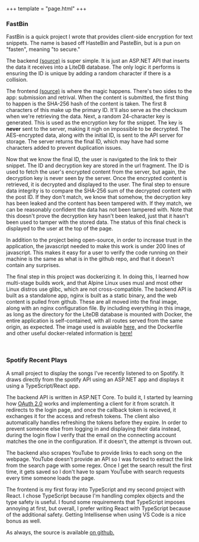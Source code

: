 +++
template = "page.html"
+++

<h3 id='fastbin'>FastBin
    <!-- <span class="projlink"><a href="https://fastbin.mastrchef.rocks/">https://fastbin.mastrchef.rocks/</a></span>-->
</h3>
<p>FastBin is a quick project I wrote that provides client-side encryption for text snippets. The name is based off
    HasteBin and PasteBin, but is a pun on "fasten", meaning "to secure."</p>
<p>The backend <a href="https://github.com/galenguyer/FastBin-Server">(source)</a> is super simple. It is just an
    ASP.NET API that inserts the data it receives into a LiteDB database. The only logic it performs is ensuring the
    ID is unique by adding a random character if there is a collision.</p>
<p>The frontend <a href="https://github.com/galenguyer/FastBin-Web">(source)</a> is where the magic happens. There's
    two sides to the app: submission and retrival. When the content is submitted, the first thing to happen is the
    SHA-256 hash of the content is taken. The first 8 characters of this make up the primary ID. It'll also serve as
    the checksum when we're retrieving the data. Next, a random 24-character key is generated. This is used as the
    encryption key for the snippet. The key is <b>never</b> sent to the server, making it nigh on impossible to be
    decrypted. The AES-encrypted data, along with the initial ID, is sent to the API server for storage. The server
    returns the final ID, which may have had some characters added to prevent duplication issues.</p>
<p>Now that we know the final ID, the user is navigated to the link to their snippet. The ID and decryption key are
    stored in the url fragment. The ID is used to fetch the user's encrypted content from the server, but again, the
    decryption key is never seen by the server. Once the encrypted content is retrieved, it is decrypted and
    displayed to the user. The final step to ensure data integrity is to compare the SHA-256 sum of the decrypted
    content with the post ID. If they don't match, we know that somehow, the decryption key has been leaked and the
    content has been tampered with. If they match, we can be reasonably confident the data has not been tampered
    with. Note that this doesn't prove the decryption key hasn't been leaked, just that it hasn't been used to
    tamper with the stored data. The status of this final check is displayed to the user at the top of the page.</p>
<p>In addition to the project being open-source, in order to increase trust in the application, the javascript
    needed to make this work is under 200 lines of javascript. This makes it easy for a user to verify the code
    running on their machine is the same as what is in the github repo, and that it doesn't contain any surprises.
</p>
<p>The final step in this project was dockerizing it. In doing this, I learned how multi-stage builds work, and that
    Alpine Linux uses musl and most other Linux distros use glibc, which are not cross-compatible. The backend API
    is built as a standalone app, nginx is built as a static binary, and the web content is pulled from github.
    These are all moved into the final image, along with an nginx configuration file. By including everything in
    this image, as long as the directory for the LiteDB database is mounted with Docker, the entire application is
    self-contained, with all routes served from the same origin, as expected. The image used is avaiable <a
        href="https://docker.galenguyer.com/repository/chef/fastbin">here,</a> and the Dockerfile and other useful
    docker-related information is <a href="https://github.com/galenguyer/FastBin-Docker">here!</a></p>

<br>

<h3 id='spotify'>Spotify Recent Plays
    <!-- <span class="projlink"><a href="https://galenguyer.com/spotify/">https://galenguyer.com/spotify/</a></span>-->
</h3>
<p>A small project to display the songs I've recently listened to on Spotify. It draws directly from the spotify
    API using an ASP.NET app and displays it using a TypeScript/React app.</p>
<p>The backend API is written in ASP.NET Core. To build it, I started by learning how <a
        href="https://oauth.net/2/">OAuth 2.0</a> works and implementing a client for it from scratch. It
    redirects to the login page, and once the callback token is recieved, it exchanges it for the access and
    refresh tokens. The client also automatically handles refreshing the tokens before they expire. In order to
    prevent someone else from logging in and displaying their data instead, during the login flow I verify that
    the email on the connecting account matches the one in the configuration. If it doesn't, the attempt is
    thrown out.</p>
<p>The backend also scrapes YouTube to provide links to each song on the webpage. YouTube doesn't provide an API
    so I was forced to extract the link from the search page with some regex. Once I get the search result the
    first time, it gets saved so I don't have to spam YouTube with search requests every time someone loads the
    page.</p>
<p>The frontend is my first foray into TypeScript and my second project with React. I chose TypeScript because
    I'm handling complex objects and the type safety is useful. I found some requirements that TypeScript
    imposes annoying at first, but overall, I prefer writing React with TypeScript because of the additional
    safety. Getting Intellisense when using VS Code is a nice bonus as well.</p>
<p>As always, the source is available <a href="https://github.com/galenguyer/SpotifyRecent">on github.</a></p>